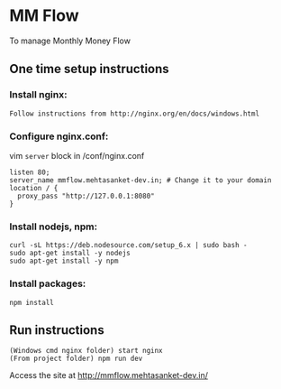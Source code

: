 # MM Flow

To manage Monthly Money Flow

## One time setup instructions

### Install nginx:
```
Follow instructions from http://nginx.org/en/docs/windows.html
```

### Configure nginx.conf:
vim `server` block in <nginx-folder>/conf/nginx.conf
```
listen 80;
server_name mmflow.mehtasanket-dev.in; # Change it to your domain
location / {
  proxy_pass "http://127.0.0.1:8080"
}
```

### Install nodejs, npm:
```
curl -sL https://deb.nodesource.com/setup_6.x | sudo bash -
sudo apt-get install -y nodejs
sudo apt-get install -y npm
```

### Install packages:
`npm install`

## Run instructions
```
(Windows cmd nginx folder) start nginx
(From project folder) npm run dev
```

Access the site at http://mmflow.mehtasanket-dev.in/
